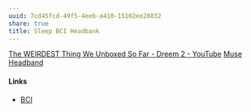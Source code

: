 ```yaml
---
uuid: 7cd45fcd-49f5-4eeb-a410-15102ee28832
share: true
title: Sleep BCI Headbank
---
```

[The WEIRDEST Thing We Unboxed So Far - Dreem 2 - YouTube](https://www.youtube.com/watch?v=ljB0gqJo5vg&list=PLaV6UJeBAG07fL7HKChPHd9KctxlTg2x0&index=21&t=11s)
[Muse Headband](../d20e1fb4-ae2c-4d07-a40d-f30810447a3d)


#### Links

* [BCI](../2c29ee3b-adf2-40de-8911-c01cf9b18a45)